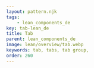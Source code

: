 ```yaml
---
layout: pattern.njk
tags: 
    - lean_components_de
key: tab-lean_de
title: Tab
parent: lean_components_de
image: lean/overview/tab.webp
keywords: tab, tabs, tab group, 
order: 260
---
```


